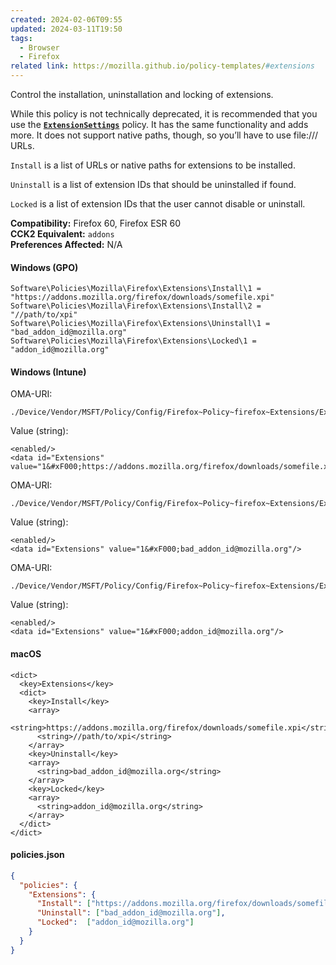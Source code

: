 ```yaml
---
created: 2024-02-06T09:55
updated: 2024-03-11T19:50
tags:
  - Browser
  - Firefox
related link: https://mozilla.github.io/policy-templates/#extensions
---
```

Control the installation, uninstallation and locking of extensions.

While this policy is not technically deprecated, it is recommended that you use the **[`ExtensionSettings`](https://mozilla.github.io/policy-templates/#extensionsettings)** policy. It has the same functionality and adds more. It does not support native paths, though, so you’ll have to use file:/// URLs.

`Install` is a list of URLs or native paths for extensions to be installed.

`Uninstall` is a list of extension IDs that should be uninstalled if found.

`Locked` is a list of extension IDs that the user cannot disable or uninstall.

**Compatibility:** Firefox 60, Firefox ESR 60  
**CCK2 Equivalent:** `addons`  
**Preferences Affected:** N/A

#### Windows (GPO)
```
Software\Policies\Mozilla\Firefox\Extensions\Install\1 = "https://addons.mozilla.org/firefox/downloads/somefile.xpi"
Software\Policies\Mozilla\Firefox\Extensions\Install\2 = "//path/to/xpi"
Software\Policies\Mozilla\Firefox\Extensions\Uninstall\1 = "bad_addon_id@mozilla.org"
Software\Policies\Mozilla\Firefox\Extensions\Locked\1 = "addon_id@mozilla.org"
```

#### Windows (Intune)

OMA-URI:

```
./Device/Vendor/MSFT/Policy/Config/Firefox~Policy~firefox~Extensions/Extensions_Install
```

Value (string):

```
<enabled/>
<data id="Extensions" value="1&#xF000;https://addons.mozilla.org/firefox/downloads/somefile.xpi&#xF000;2&#xF000;//path/to/xpi"/>
```

OMA-URI:

```
./Device/Vendor/MSFT/Policy/Config/Firefox~Policy~firefox~Extensions/Extensions_Uninstall
```

Value (string):

```
<enabled/>
<data id="Extensions" value="1&#xF000;bad_addon_id@mozilla.org"/>
```

OMA-URI:

```
./Device/Vendor/MSFT/Policy/Config/Firefox~Policy~firefox~Extensions/Extensions_Locked
```

Value (string):

```
<enabled/>
<data id="Extensions" value="1&#xF000;addon_id@mozilla.org"/>
```

#### macOS

```
<dict>
  <key>Extensions</key>
  <dict>
    <key>Install</key>
    <array>
      <string>https://addons.mozilla.org/firefox/downloads/somefile.xpi</string>
      <string>//path/to/xpi</string>
    </array>
    <key>Uninstall</key>
    <array>
      <string>bad_addon_id@mozilla.org</string>
    </array>
    <key>Locked</key>
    <array>
      <string>addon_id@mozilla.org</string>
    </array>
  </dict>
</dict>
```

#### policies.json

```json
{
  "policies": {
    "Extensions": {
      "Install": ["https://addons.mozilla.org/firefox/downloads/somefile.xpi", "//path/to/xpi"],
      "Uninstall": ["bad_addon_id@mozilla.org"],
      "Locked":  ["addon_id@mozilla.org"]
    }
  }
}
```